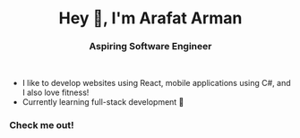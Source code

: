 <h1 align="center">Hey 👋, I'm Arafat Arman</h1>
<h3 align="center">Aspiring Software Engineer</h3>
<br/>


- I like to develop websites using React, mobile applications using C#, and I also love fitness!
- Currently learning full-stack development 🙌


### Check me out!

[linkedin]: https://www.linkedin.com/in/arafat-arman-0207a714a/

[Github]: https://github.com/AAAliBaba/
